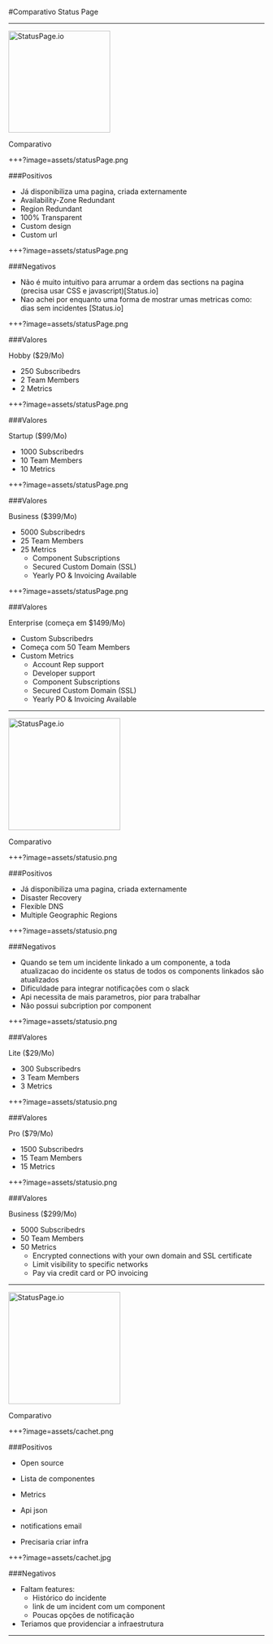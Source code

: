 #Comparativo Status Page

---

<img alt="StatusPage.io" src="https://victorops.com/wp-content/uploads/2015/10/status.png" height=200 style="border: none;box-shadow: none;">

Comparativo

+++?image=assets/statusPage.png

###Positivos

* Já disponibiliza uma pagina, criada externamente
* Availability-Zone Redundant
* Region Redundant
* 100% Transparent
* Custom design
* Custom url

+++?image=assets/statusPage.png

###Negativos

- Não é muito intuitivo para arrumar a ordem das sections na pagina (precisa usar CSS e javascript)[Status.io]
- Nao achei por enquanto uma forma de mostrar umas metricas como: dias sem incidentes [Status.io]


+++?image=assets/statusPage.png

###Valores

Hobby ($29/Mo)

- 250 Subscribedrs
- 2 Team Members
- 2 Metrics 

+++?image=assets/statusPage.png

###Valores

Startup ($99/Mo)

- 1000 Subscribedrs
- 10 Team Members
- 10 Metrics 


+++?image=assets/statusPage.png

###Valores

Business ($399/Mo)

- 5000 Subscribedrs
- 25 Team Members
- 25 Metrics 
    - Component Subscriptions
    - Secured Custom Domain (SSL)
    - Yearly PO & Invoicing Available

+++?image=assets/statusPage.png

###Valores

Enterprise (começa em $1499/Mo)

- Custom Subscribedrs
- Começa com 50 Team Members
- Custom Metrics 
    - Account Rep support
    - Developer support
    - Component Subscriptions
    - Secured Custom Domain (SSL)
    - Yearly PO & Invoicing Available


---

<img alt="StatusPage.io" src="https://kb.status.io/wp-content/uploads/2016/04/logo-black-v9.png" height=220 style="border: none;box-shadow: none;">

Comparativo

+++?image=assets/statusio.png

###Positivos

* Já disponibiliza uma pagina, criada externamente
* Disaster Recovery
* Flexible DNS
* Multiple Geographic Regions

+++?image=assets/statusio.png

###Negativos

- Quando se tem um incidente linkado a um componente, a toda atualizacao do incidente os status de todos os components linkados são atualizados
- Dificuldade para integrar notificações com o slack
- Api necessita de mais parametros, pior para trabalhar
- Não possui subcription por component

+++?image=assets/statusio.png

###Valores

Lite ($29/Mo)
- 300 Subscribedrs
- 3 Team Members
- 3 Metrics 

+++?image=assets/statusio.png

###Valores

Pro ($79/Mo)
- 1500 Subscribedrs
- 15 Team Members
- 15 Metrics 

+++?image=assets/statusio.png

###Valores

Business ($299/Mo)
- 5000 Subscribedrs
- 50 Team Members
- 50 Metrics 
    - Encrypted connections with your own domain and SSL certificate
    - Limit visibility to specific networks
    - Pay via credit card or PO invoicing

---

<img alt="StatusPage.io" src="https://blog.alt-three.com/content/images/2015/06/Cachet.svg" height=220 style="border: none;box-shadow: none;">

Comparativo

+++?image=assets/cachet.png

###Positivos

* Open source
* Lista de componentes
* Metrics
* Api json
* notifications email

* Precisaria criar infra 

+++?image=assets/cachet.jpg

###Negativos

- Faltam features:
    - Histórico do incidente
    - link de um incident com um component
    - Poucas opções de notificação
- Teriamos que providenciar a infraestrutura

---